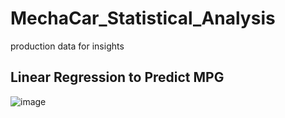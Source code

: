 # MechaCar_Statistical_Analysis
production data for insights

## Linear Regression to Predict MPG

![image](https://user-images.githubusercontent.com/98724851/183942800-12b0d2af-15aa-4f2d-81fc-40a31d2cbf15.png)
